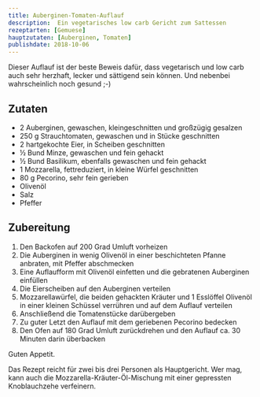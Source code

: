 ```yaml
---
title: Auberginen-Tomaten-Auflauf
description:  Ein vegetarisches low carb Gericht zum Sattessen
rezeptarten: [Gemuese]
hauptzutaten: [Auberginen, Tomaten]
publishdate: 2018-10-06
---
```


Dieser Auflauf ist der beste Beweis dafür, dass vegetarisch und low carb auch sehr herzhaft, lecker und sättigend sein können. Und nebenbei wahrscheinlich noch gesund ;-)


## Zutaten

- 2 Auberginen, gewaschen, kleingeschnitten und großzügig gesalzen
- 250 g Strauchtomaten, gewaschen und in Stücke geschnitten
- 2 hartgekochte Eier, in Scheiben geschnitten
- ½ Bund Minze, gewaschen und fein gehackt
- ½ Bund Basilikum, ebenfalls gewaschen und fein gehackt
- 1 Mozzarella, fettreduziert, in kleine Würfel geschnitten
- 80 g Pecorino, sehr fein gerieben
- Olivenöl
- Salz
- Pfeffer

## Zubereitung

1. Den Backofen auf 200 Grad Umluft vorheizen
2. Die Auberginen in wenig Olivenöl in einer beschichteten Pfanne anbraten, mit Pfeffer abschmecken
3. Eine Auflaufform mit Olivenöl einfetten und die gebratenen Auberginen einfüllen
4. Die Eierscheiben auf den Auberginen verteilen
5. Mozzarellawürfel, die beiden gehackten Kräuter und 1 Esslöffel Olivenöl in einer kleinen Schüssel verrühren und auf dem Auflauf verteilen
6. Anschließend die Tomatenstücke darübergeben
7. Zu guter Letzt den Auflauf mit dem geriebenen Pecorino bedecken
8. Den Ofen auf 180 Grad Umluft zurückdrehen und den Auflauf ca. 30 Minuten darin überbacken

Guten Appetit.

Das Rezept reicht für zwei bis drei Personen als Hauptgericht. Wer mag, kann auch die Mozzarella-Kräuter-Öl-Mischung mit einer gepressten Knoblauchzehe verfeinern.
